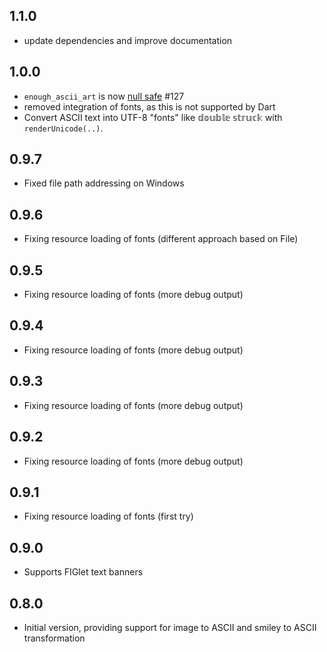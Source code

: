## 1.1.0
- update dependencies and improve documentation

## 1.0.0
- `enough_ascii_art` is now [null safe](https://dart.dev/null-safety/tour) #127
- removed integration of fonts, as this is not supported by Dart
- Convert ASCII text into UTF-8 "fonts" like 𝕕𝕠𝕦𝕓𝕝𝕖 𝕤𝕥𝕣𝕦𝕔𝕜 with `renderUnicode(..)`.

## 0.9.7
- Fixed file path addressing on Windows

## 0.9.6
- Fixing resource loading of fonts (different approach based on File)

## 0.9.5
- Fixing resource loading of fonts (more debug output)

## 0.9.4
- Fixing resource loading of fonts (more debug output)

## 0.9.3
- Fixing resource loading of fonts (more debug output)

## 0.9.2
- Fixing resource loading of fonts (more debug output)

## 0.9.1
- Fixing resource loading of fonts (first try)

## 0.9.0
- Supports FIGlet text banners

## 0.8.0

- Initial version, providing support for image to ASCII and smiley to ASCII transformation
